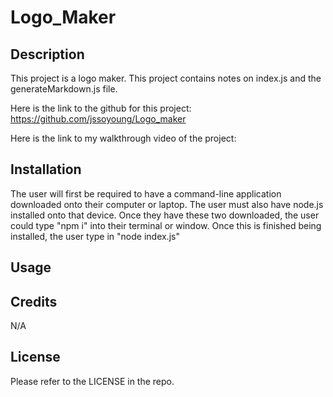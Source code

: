 # Logo_Maker

## Description

This project is a logo maker. This project contains notes on index.js and the generateMarkdown.js file.

Here is the link to the github for this project: https://github.com/jssoyoung/Logo_maker

Here is the link to my walkthrough video of the project: 

## Installation

The user will first be required to have a command-line application downloaded onto their computer or laptop. The user must also have node.js installed onto that device. Once they have these two downloaded, the user could type "npm i" into their terminal or window. Once this is finished being installed, the user type in "node index.js" 

## Usage



## Credits


N/A

## License

Please refer to the LICENSE in the repo.